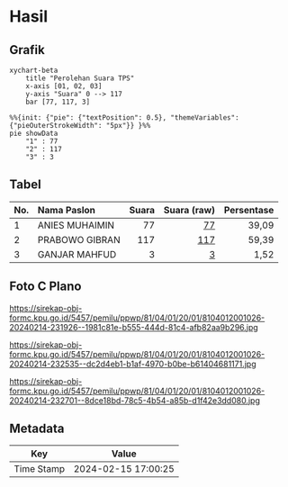 # Hasil

## Grafik

```mermaid
xychart-beta
    title "Perolehan Suara TPS"
    x-axis [01, 02, 03]
    y-axis "Suara" 0 --> 117
    bar [77, 117, 3]
```

```mermaid
%%{init: {"pie": {"textPosition": 0.5}, "themeVariables": {"pieOuterStrokeWidth": "5px"}} }%%
pie showData
    "1" : 77
    "2" : 117
    "3" : 3
```

## Tabel

| No. | Nama Paslon    | Suara | Suara (raw) | Persentase |
|:--- |:-------------- | -----:| -----------:| ----------:|
| 1   | ANIES MUHAIMIN | 77    | [77][p-1]   | 39,09      |
| 2   | PRABOWO GIBRAN | 117   | [117][p-2]  | 59,39      |
| 3   | GANJAR MAHFUD  | 3     | [3][p-3]    | 1,52       |


[p-1]: https://github.com/gigit-pemilu/pemilu-2024-81-maluku/blob/main/pilpres/hitung-suara/sub/81-maluku/sub/04-buru/sub/01-namlea/sub/2001-namlea/sub/026-tps/sub/paslon-1.txt
[p-2]: https://github.com/gigit-pemilu/pemilu-2024-81-maluku/blob/main/pilpres/hitung-suara/sub/81-maluku/sub/04-buru/sub/01-namlea/sub/2001-namlea/sub/026-tps/sub/paslon-2.txt
[p-3]: https://github.com/gigit-pemilu/pemilu-2024-81-maluku/blob/main/pilpres/hitung-suara/sub/81-maluku/sub/04-buru/sub/01-namlea/sub/2001-namlea/sub/026-tps/sub/paslon-3.txt

## Foto C Plano

https://sirekap-obj-formc.kpu.go.id/5457/pemilu/ppwp/81/04/01/20/01/8104012001026-20240214-231926--1981c81e-b555-444d-81c4-afb82aa9b296.jpg

https://sirekap-obj-formc.kpu.go.id/5457/pemilu/ppwp/81/04/01/20/01/8104012001026-20240214-232535--dc2d4eb1-b1af-4970-b0be-b61404681171.jpg

https://sirekap-obj-formc.kpu.go.id/5457/pemilu/ppwp/81/04/01/20/01/8104012001026-20240214-232701--8dce18bd-78c5-4b54-a85b-d1f42e3dd080.jpg


## Metadata

| Key        | Value               |
| ---------- | ------------------- |
| Time Stamp | 2024-02-15 17:00:25 |



